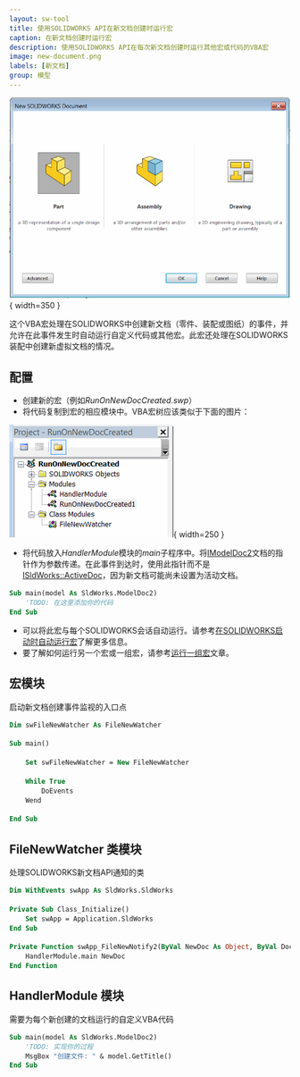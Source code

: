 ```yaml
---
layout: sw-tool
title: 使用SOLIDWORKS API在新文档创建时运行宏
caption: 在新文档创建时运行宏
description: 使用SOLIDWORKS API在每次新文档创建时运行其他宏或代码的VBA宏
image: new-document.png
labels: [新文档]
group: 模型
---
```

![在SOLIDWORKS中创建新文档](new-document.png){ width=350 }

这个VBA宏处理在SOLIDWORKS中创建新文档（零件、装配或图纸）的事件，并允许在此事件发生时自动运行自定义代码或其他宏。此宏还处理在SOLIDWORKS装配中创建新虚拟文档的情况。

## 配置

* 创建新的宏（例如*RunOnNewDocCreated.swp*）
* 将代码复制到宏的相应模块中。VBA宏树应该类似于下面的图片：

![宏文件树](macro-tree.png){ width=250 }

* 将代码放入*HandlerModule*模块的*main*子程序中。将[IModelDoc2](https://help.solidworks.com/2012/english/api/sldworksapi/SolidWorks.Interop.sldworks~SolidWorks.Interop.sldworks.IModelDoc2.html)文档的指针作为参数传递。在此事件到达时，使用此指针而不是[ISldWorks::ActiveDoc](https://help.solidworks.com/2012/english/api/sldworksapi/solidworks.interop.sldworks~solidworks.interop.sldworks.isldworks~activedoc.html)，因为新文档可能尚未设置为活动文档。

~~~ vb
Sub main(model As SldWorks.ModelDoc2)
    'TODO: 在这里添加你的代码
End Sub
~~~

* 可以将此宏与每个SOLIDWORKS会话自动运行。请参考[在SOLIDWORKS启动时自动运行宏](/docs/codestack/solidworks-api/getting-started/macros/run-macro-on-solidworks-start/)了解更多信息。
* 要了解如何运行另一个宏或一组宏，请参考[运行一组宏](/docs/codestack/solidworks-api/application/frame/run-macros-group/)文章。

## 宏模块

启动新文档创建事件监视的入口点

~~~ vb
Dim swFileNewWatcher As FileNewWatcher

Sub main()
    
    Set swFileNewWatcher = New FileNewWatcher
    
    While True
        DoEvents
    Wend
    
End Sub
~~~



## FileNewWatcher 类模块

处理SOLIDWORKS新文档API通知的类

~~~ vb
Dim WithEvents swApp As SldWorks.SldWorks

Private Sub Class_Initialize()
    Set swApp = Application.SldWorks
End Sub

Private Function swApp_FileNewNotify2(ByVal NewDoc As Object, ByVal DocType As Long, ByVal TemplateName As String) As Long
    HandlerModule.main NewDoc
End Function
~~~



## HandlerModule 模块

需要为每个新创建的文档运行的自定义VBA代码

~~~ vb
Sub main(model As SldWorks.ModelDoc2)
    'TODO: 实现你的过程
    MsgBox "创建文件: " & model.GetTitle()
End Sub
~~~